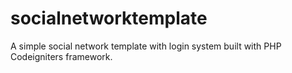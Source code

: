 # socialnetworktemplate
A simple social network template with login system built with PHP Codeigniters framework.
